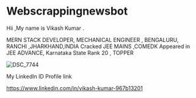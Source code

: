 # Webscrappingnewsbot



Hii ,My name is Vikash Kumar .

MERN STACK DEVELOPER,
MECHANICAL ENGINEER ,
BENGALURU,
RANCHI ,JHARKHAND,INDIA
Cracked JEE MAINS ,COMEDK Appeared in JEE ADVANCE,
Karnataka State Rank 20 ,
TOPPER 



![DSC_7744](https://user-images.githubusercontent.com/96519578/172456816-83759358-d531-42e6-ad75-20f03002bd6b.jpg)


My LinkedIn ID Profile link


https://www.linkedin.com/in/vikash-kumar-967b13201
